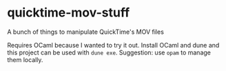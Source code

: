# quicktime-mov-stuff

A bunch of things to manipulate QuickTime's MOV files

Requires OCaml because I wanted to try it out. Install OCaml and dune and this
project can be used with `dune exe`. Suggestion: use `opam` to manage them
locally.
